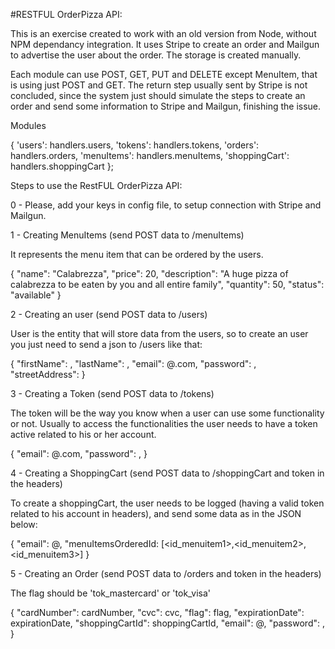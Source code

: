 #RESTFUL OrderPizza API:

This is an exercise created to work with an old version from Node, without NPM dependancy integration. It uses Stripe to create an order and Mailgun to advertise the user about the order. The storage is created manually.

Each module can use POST, GET, PUT and DELETE except MenuItem, that is using just POST and GET. The return step usually sent by Stripe is not concluded, since the system just should simulate the steps to create an order and send some information to Stripe and Mailgun, finishing the issue.

Modules 

{
  'users': handlers.users,
  'tokens': handlers.tokens,
  'orders': handlers.orders,
  'menuItems': handlers.menuItems,
  'shoppingCart': handlers.shoppingCart
};

Steps to use the RestFUL OrderPizza API:

0 - Please, add your keys in config file, to setup connection with Stripe and Mailgun.

1 - Creating MenuItems (send POST data to /menuItems)

It represents the menu item that can be ordered by the users.

{
  "name": "Calabrezza",
  "price": 20,
  "description": "A huge pizza of calabrezza to be eaten by you and all entire family",
  "quantity": 50,
  "status": "available"
}

2 - Creating an user (send POST data to /users)

User is the entity that will store data from the users, so to create an user you just need to send a json to /users like that:

{ 
  "firstName": <YourName>,
  "lastName": <YourLastName>,
  "email": <yourvalidemail>@<yourvaliddomain>.com,
  "password": <yourpassword>,
  "streetAddress": <an address to send your order>
}

3 - Creating a Token (send POST data to /tokens)

The token will be the way you know when a user can use some functionality or not. Usually to access the functionalities the user needs to have a token active related to his or her account.

{ 
  "email": <yourvalidemail>@<yourvaliddomain>.com,
  "password": <yourpassword>,
}

4 - Creating a ShoppingCart (send POST data to /shoppingCart and token in the headers)

To create a shoppingCart, the user needs to be logged (having a valid token related to his account in headers), and send some data as in the JSON below:

{
  "email": <useremail>@<userdomain>,
  "menuItemsOrderedId: [<id_menuitem1>,<id_menuitem2>,<id_menuitem3>]
}


5 - Creating an Order (send POST data to /orders and token in the headers)

The flag should be 'tok_mastercard' or 'tok_visa'

{
    "cardNumber": cardNumber,
    "cvc": cvc,
    "flag": flag,
    "expirationDate": expirationDate,
    "shoppingCartId": shoppingCartId, 
    "email": <useremail>@<userdomain>,
    "password": <yourpassword>,
}
